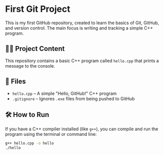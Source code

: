 # First Git Project

This is my first GitHub repository, created to learn the basics of Git, GitHub, and version control. The main focus is writing and tracking a simple C++ program.

## 👩‍💻 Project Content

This repository contains a basic C++ program called `hello.cpp` that prints a message to the console.

## 📂 Files

- `hello.cpp` – A simple "Hello, GitHub!" C++ program  
- `.gitignore` – Ignores `.exe` files from being pushed to GitHub

## 🛠️ How to Run

If you have a C++ compiler installed (like `g++`), you can compile and run the program using the terminal or command line:

```bash
g++ hello.cpp -o hello
./hello

